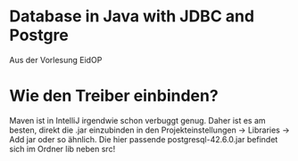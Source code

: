 # Database in Java with JDBC and Postgre

Aus der Vorlesung EidOP

# Wie den Treiber einbinden?

Maven ist in IntelliJ irgendwie schon verbuggt genug.
Daher ist es am besten,
direkt die .jar einzubinden in den Projekteinstellungen -> Libraries -> Add jar
oder so ähnlich.
Die hier passende postgresql-42.6.0.jar befindet sich im Ordner lib neben src!